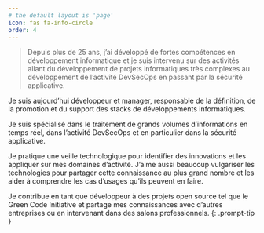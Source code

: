 ```yaml
---
# the default layout is 'page'
icon: fas fa-info-circle
order: 4
---
```


> Depuis plus de 25 ans, j’ai développé de fortes compétences en développement informatique et je suis intervenu sur des activités allant du développement de projets informatiques très complexes au développement de l’activité DevSecOps en passant par la sécurité applicative.

Je suis aujourd’hui développeur et manager, responsable de la définition, de la promotion et du support des stacks de développements informatiques.

Je suis spécialisé dans le traitement de grands volumes d’informations en temps réel, dans l’activité DevSecOps et en particulier dans la sécurité applicative.

Je pratique une veille technologique pour identifier des innovations et les appliquer sur mes domaines d’activité. J’aime aussi beaucoup vulgariser les technologies pour partager cette connaissance au plus grand nombre et les aider à comprendre les cas d’usages qu’ils peuvent en faire.

Je contribue en tant que développeur à des projets open source tel que le Green Code Initiative et partage mes connaissances avec d’autres entreprises ou en intervenant dans des salons professionnels.
{: .prompt-tip }
